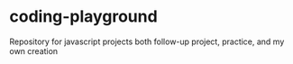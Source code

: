 # coding-playground

Repository for javascript projects both follow-up project, practice, and my own creation
